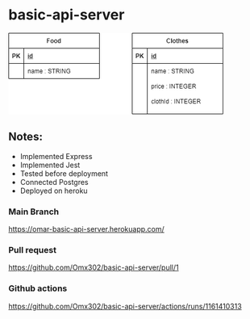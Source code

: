 # basic-api-server
![img](./rrrrrrrrr.png)
## Notes:
- Implemented Express
- Implemented Jest
- Tested before deployment
- Connected Postgres
- Deployed on heroku


### Main Branch
https://omar-basic-api-server.herokuapp.com/
### Pull request
https://github.com/Omx302/basic-api-server/pull/1
### Github actions
https://github.com/Omx302/basic-api-server/actions/runs/1161410313
